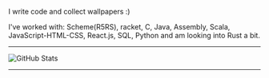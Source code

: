 I write code and collect wallpapers :)

I've worked with: Scheme(R5RS), racket, C, Java, Assembly, Scala, JavaScript-HTML-CSS, React.js, SQL, Python and am looking into Rust a bit.

---

![GitHub Stats](https://github-readme-stats.vercel.app/api?username=yourusername&show_icons=true&theme=dracula&hide_border=true)

---
